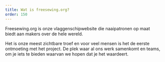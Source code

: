 ```yaml
---
title: Wat is freesewing.org?
order: 150
---
```


Freesewing.org is onze vlaggenschipwebsite die naaipatronen op maat biedt aan makers over de hele wereld.

Het is onze meest zichtbare troef en voor veel mensen is het de eerste ontmoeting met het project. De plek waar al ons werk samenkomt en teams, om je iets te bieden waarvan we hopen dat je het waardeert.

